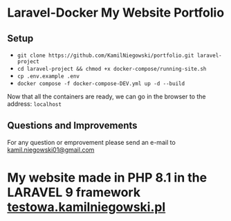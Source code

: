 # Laravel-Docker My Website Portfolio

## Setup

- `git clone https://github.com/KamilNiegowski/portfolio.git laravel-project`
- `cd laravel-project && chmod +x docker-compose/running-site.sh`
- `cp .env.example .env`
- `docker compose -f docker-compose-DEV.yml up -d --build`

Now that all the containers are ready, we can go in the browser to the address: `localhost`

## Questions and Improvements

For any question or emprovement please send an e-mail
to [kamil.niegowski01@gmail.com](mailto:kamil.niegowski01@gmail.com)

# My website made in PHP 8.1 in the LARAVEL 9 framework [testowa.kamilniegowski.pl](https://testowa.kamilniegowski.pl)
